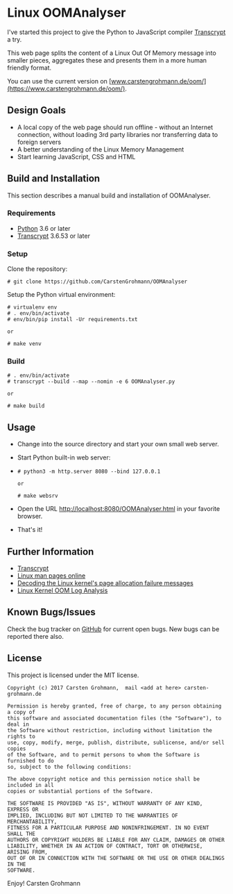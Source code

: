 # Linux OOMAnalyser

I've started this project to give the Python to JavaScript compiler 
[Transcrypt](https://www.transcrypt.org/) a try.

This web page splits the content of a Linux Out Of Memory message into 
smaller pieces, aggregates these and presents them in a more human friendly 
format.

You can use the current version on [www.carstengrohmann.de/oom/](https://www.carstengrohmann.de/oom/).

## Design Goals
 * A local copy of the web page should run offline - without an Internet 
   connection, without loading 3rd party libraries nor transferring data to 
   foreign servers
 * A better understanding of the Linux Memory Management
 * Start learning JavaScript, CSS and HTML
 
## Build and Installation

This section describes a manual build and installation of OOMAnalyser.

### Requirements

 * [Python](http://www.python.org) 3.6 or later
 * [Transcrypt](https://www.transcrypt.org/) 3.6.53 or later

### Setup
Clone the repository:
```
# git clone https://github.com/CarstenGrohmann/OOMAnalyser
```

Setup the Python virtual environment:
```
# virtualenv env
# . env/bin/activate
# env/bin/pip install -Ur requirements.txt

or 

# make venv
```

### Build
```
# . env/bin/activate
# transcrypt --build --map --nomin -e 6 OOMAnalyser.py

or 

# make build
```

## Usage
* Change into the source directory and start your own small web server.

* Start Python built-in web server:

* ```
  # python3 -m http.server 8080 --bind 127.0.0.1

  or 

  # make websrv
  ```

* Open the URL [http://localhost:8080/OOMAnalyser.html](http://localhost:8080/OOMAnalyser.html) in your favorite browser.

* That's it!

## Further Information
 * [Transcrypt](https://www.transcrypt.org/)
 * [Linux man pages online](https://man7.org/)
 * [Decoding the Linux kernel's page allocation failure messages](https://utcc.utoronto.ca/~cks/space/blog/linux/DecodingPageAllocFailures)
 * [Linux Kernel OOM Log Analysis](http://elearningmedium.com/linux-kernel-oom-log-analysis/)

## Known Bugs/Issues

Check the bug tracker on [GitHub](https://github.com/CarstenGrohmann/OOMAnalyser/issues) for current open bugs.
New bugs can be reported there also.

## License
This project is licensed under the MIT license. 

```
Copyright (c) 2017 Carsten Grohmann,  mail <add at here> carsten-grohmann.de

Permission is hereby granted, free of charge, to any person obtaining a copy of
this software and associated documentation files (the "Software"), to deal in
the Software without restriction, including without limitation the rights to
use, copy, modify, merge, publish, distribute, sublicense, and/or sell copies
of the Software, and to permit persons to whom the Software is furnished to do
so, subject to the following conditions:

The above copyright notice and this permission notice shall be included in all
copies or substantial portions of the Software.

THE SOFTWARE IS PROVIDED "AS IS", WITHOUT WARRANTY OF ANY KIND, EXPRESS OR
IMPLIED, INCLUDING BUT NOT LIMITED TO THE WARRANTIES OF MERCHANTABILITY,
FITNESS FOR A PARTICULAR PURPOSE AND NONINFRINGEMENT. IN NO EVENT SHALL THE
AUTHORS OR COPYRIGHT HOLDERS BE LIABLE FOR ANY CLAIM, DAMAGES OR OTHER
LIABILITY, WHETHER IN AN ACTION OF CONTRACT, TORT OR OTHERWISE, ARISING FROM,
OUT OF OR IN CONNECTION WITH THE SOFTWARE OR THE USE OR OTHER DEALINGS IN THE
SOFTWARE.
```

Enjoy!
Carsten Grohmann